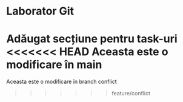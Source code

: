 # Laborator Git
Adăugat secțiune pentru task-uri
<<<<<<< HEAD
Aceasta este o modificare în main
=======
Aceasta este o modificare în branch conflict
>>>>>>> feature/conflict
